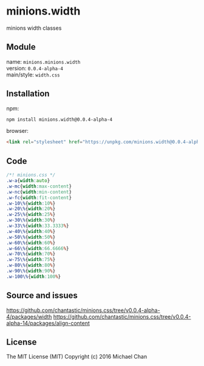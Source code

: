 # minions.width
minions width classes

## Module
name: `minions.minions.width`  
version: `0.0.4-alpha-4`  
main/style: `width.css`  

## Installation
npm:
```bash
npm install minions.width@0.0.4-alpha-4
```

browser:
```html
<link rel="stylesheet" href="https://unpkg.com/minions.width@0.0.4-alpha-4" />
```

## Code
```css
/*! minions.css */
.w-a{width:auto}
.w-mc{width:max-content}
.w-nc{width:min-content}
.w-fc{width:fit-content}
.w-10\%{width:10%}
.w-20\%{width:20%}
.w-25\%{width:25%}
.w-30\%{width:30%}
.w-33\%{width:33.3333%}
.w-40\%{width:40%}
.w-50\%{width:50%}
.w-60\%{width:60%}
.w-66\%{width:66.6666%}
.w-70\%{width:70%}
.w-75\%{width:75%}
.w-80\%{width:80%}
.w-90\%{width:90%}
.w-100\%{width:100%}

```

## Source and issues

https://github.com/chantastic/minions.css/tree/v0.0.4-alpha-4/packages/width
https://github.com/chantastic/minions.css/tree/v0.0.4-alpha-14/packages/align-content

## License

The MIT License (MIT)
Copyright (c) 2016 Michael Chan